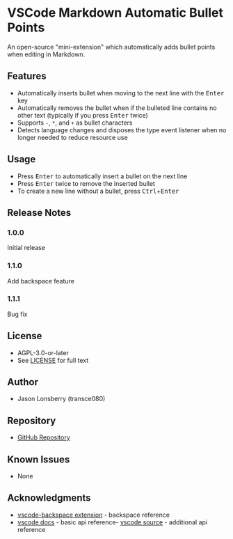 # VSCode Markdown Automatic Bullet Points

An open-source "mini-extension" which automatically adds bullet points when editing in Markdown.

## Features

- Automatically inserts bullet when moving to the next line with the <kbd>Enter</kbd> key
- Automatically removes the bullet when if the bulleted line contains no other text (typically if you press <kbd>Enter</kbd> twice)
- Supports `-`, `*`, and `+` as bullet characters
- Detects language changes and disposes the type event listener when no longer needed to reduce resource use

## Usage

- Press <kbd>Enter</kbd> to automatically insert a bullet on the next line
- Press <kbd>Enter</kbd> twice to remove the inserted bullet
- To create a new line without a bullet, press <kbd>Ctrl</kbd>+<kbd>Enter</kbd>

## Release Notes

### 1.0.0

Initial release

### 1.1.0

Add backspace feature

### 1.1.1

Bug fix

## License

- AGPL-3.0-or-later
- See [LICENSE](./LICENSE) for full text

## Author

- Jason Lonsberry (transce080)

## Repository

- [GitHub Repository](https://github.com/transce080/vscode-markdown-auto-bullets/)

## Known Issues

- None

## Acknowledgments

- [vscode-backspace extension](https://github.com/microsoft/vscode-backspace/tree/3c2054df2a7d8af7214ca601014520a17d458fa1) - backspace reference
- [vscode docs](https://code.visualstudio.com/api/references/vscode-api) - basic api reference- [vscode source](https://github.com/microsoft/vscode) - additional api reference

